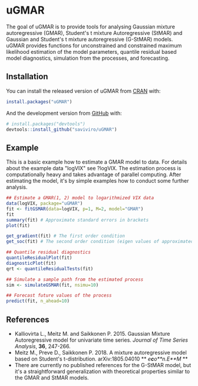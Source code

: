 
<!-- README.md is generated from README.Rmd. Please edit that file -->
uGMAR
=====

<!-- badges: start -->
<!-- badges: end -->
The goal of uGMAR is to provide tools for analysing Gaussian mixture autoregressive (GMAR), Student's t mixture Autoregressive (StMAR) and Gaussian and Student's t mixture autoregressive (G-StMAR) models. uGMAR provides functions for unconstrained and constrained maximum likelihood estimation of the model parameters, quantile residual based model diagnostics, simulation from the processes, and forecasting.

Installation
------------

You can install the released version of uGMAR from [CRAN](https://CRAN.R-project.org) with:

``` r
install.packages("uGMAR")
```

And the development version from [GitHub](https://github.com/) with:

``` r
# install.packages("devtools")
devtools::install_github("saviviro/uGMAR")
```

Example
-------

This is a basic example how to estimate a GMAR model to data. For details about the example data "logVIX" see ?logVIX. The estimation process is computationally heavy and takes advantage of parallel computing. After estimating the model, it's by simple examples how to conduct some further analysis.

``` r
## Estimate a GMAR(1, 2) model to logarithmized VIX data
data(logVIX, package="uGMAR")
fit <- fitGSMAR(data=logVIX, p=1, M=2, model="GMAR")
fit
summary(fit) # Approximate standard errors in brackets
plot(fit)

get_gradient(fit) # The first order condition
get_soc(fit) # The second order condition (eigen values of approximated Hessian)

## Quantile residual diagnostics
quantileResidualPlot(fit)
diagnosticPlot(fit)
qrt <- quantileResidualTests(fit)

## Simulate a sample path from the estimated process
sim <- simulateGSMAR(fit, nsimu=10)

## Forecast future values of the process
predict(fit, n_ahead=10)
```

References
----------

-   Kalliovirta L., Meitz M. and Saikkonen P. 2015. Gaussian Mixture Autoregressive model for univariate time series. *Journal of Time Series Analysis*, **36**, 247-266.
-   Meitz M., Preve D., Saikkonen P. 2018. A mixture autoregressive model based on Student's t-distribution. arXiv:1805.04010 **
    *e**c**o**n*.*E**M*
    **
-   There are currently no published references for the G-StMAR model, but it's a straightforward generalization with theoretical properties similar to the GMAR and StMAR models.
